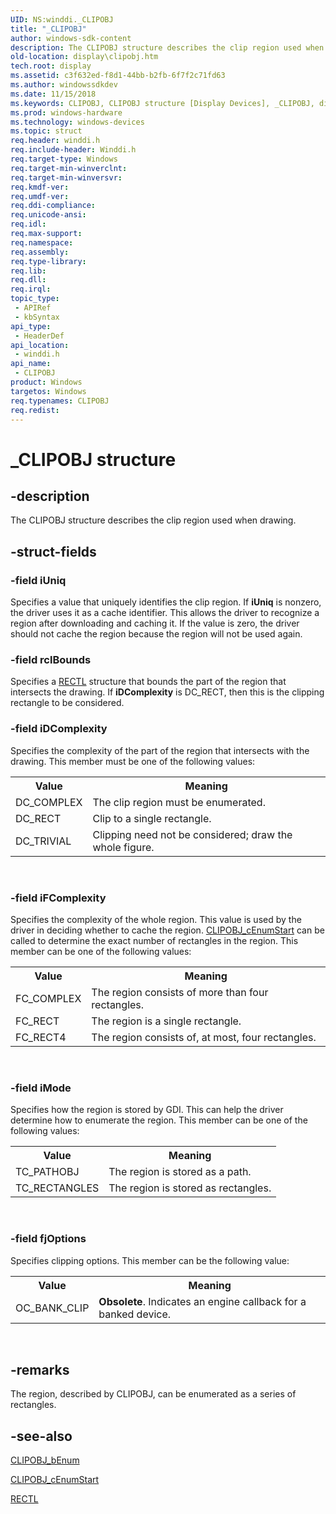 ```yaml
---
UID: NS:winddi._CLIPOBJ
title: "_CLIPOBJ"
author: windows-sdk-content
description: The CLIPOBJ structure describes the clip region used when drawing.
old-location: display\clipobj.htm
tech.root: display
ms.assetid: c3f632ed-f8d1-44bb-b2fb-6f7f2c71fd63
ms.author: windowssdkdev
ms.date: 11/15/2018
ms.keywords: CLIPOBJ, CLIPOBJ structure [Display Devices], _CLIPOBJ, display.clipobj, grstrcts_028034f6-2370-4e77-be77-7bc8e9ee8504.xml, winddi/CLIPOBJ
ms.prod: windows-hardware
ms.technology: windows-devices
ms.topic: struct
req.header: winddi.h
req.include-header: Winddi.h
req.target-type: Windows
req.target-min-winverclnt: 
req.target-min-winversvr: 
req.kmdf-ver: 
req.umdf-ver: 
req.ddi-compliance: 
req.unicode-ansi: 
req.idl: 
req.max-support: 
req.namespace: 
req.assembly: 
req.type-library: 
req.lib: 
req.dll: 
req.irql: 
topic_type:
 - APIRef
 - kbSyntax
api_type:
 - HeaderDef
api_location:
 - winddi.h
api_name:
 - CLIPOBJ
product: Windows
targetos: Windows
req.typenames: CLIPOBJ
req.redist: 
---
```


# _CLIPOBJ structure


## -description


The CLIPOBJ structure describes the clip region used when drawing. 


## -struct-fields




### -field iUniq

Specifies a value that uniquely identifies the clip region. If <b>iUniq</b> is nonzero, the driver uses it as a cache identifier. This allows the driver to recognize a region after downloading and caching it. If the value is zero, the driver should not cache the region because the region will not be used again.


### -field rclBounds

Specifies a <a href="https://msdn.microsoft.com/709f8262-829e-4cda-bb0b-564307edfd24">RECTL</a> structure that bounds the part of the region that intersects the drawing. If <b>iDComplexity</b> is DC_RECT, then this is the clipping rectangle to be considered.


### -field iDComplexity

Specifies the complexity of the part of the region that intersects with the drawing. This member must be one of the following values:

<table>
<tr>
<th>Value</th>
<th>Meaning</th>
</tr>
<tr>
<td>
DC_COMPLEX

</td>
<td>
The clip region must be enumerated.

</td>
</tr>
<tr>
<td>
DC_RECT

</td>
<td>
Clip to a single rectangle.

</td>
</tr>
<tr>
<td>
DC_TRIVIAL

</td>
<td>
Clipping need not be considered; draw the whole figure.

</td>
</tr>
</table>
 


### -field iFComplexity

Specifies the complexity of the whole region. This value is used by the driver in deciding whether to cache the region. <a href="https://msdn.microsoft.com/e719f856-04a9-480d-b79a-df2307a48162">CLIPOBJ_cEnumStart</a> can be called to determine the exact number of rectangles in the region. This member can be one of the following values:

<table>
<tr>
<th>Value</th>
<th>Meaning</th>
</tr>
<tr>
<td>
FC_COMPLEX

</td>
<td>
The region consists of more than four rectangles.

</td>
</tr>
<tr>
<td>
FC_RECT

</td>
<td>
The region is a single rectangle.

</td>
</tr>
<tr>
<td>
FC_RECT4

</td>
<td>
The region consists of, at most, four rectangles.

</td>
</tr>
</table>
 


### -field iMode

Specifies how the region is stored by GDI. This can help the driver determine how to enumerate the region. This member can be one of the following values:

<table>
<tr>
<th>Value</th>
<th>Meaning</th>
</tr>
<tr>
<td>
TC_PATHOBJ

</td>
<td>
The region is stored as a path.

</td>
</tr>
<tr>
<td>
TC_RECTANGLES

</td>
<td>
The region is stored as rectangles.

</td>
</tr>
</table>
 


### -field fjOptions

Specifies clipping options. This member can be the following value:

<table>
<tr>
<th>Value</th>
<th>Meaning</th>
</tr>
<tr>
<td>
OC_BANK_CLIP

</td>
<td>
<b>Obsolete</b>. Indicates an engine callback for a banked device.

</td>
</tr>
</table>
 


## -remarks



The region, described by CLIPOBJ, can be enumerated as a series of rectangles.




## -see-also




<a href="https://msdn.microsoft.com/d54e6e2a-4869-45d6-9ad1-4e9aca5f5e77">CLIPOBJ_bEnum</a>



<a href="https://msdn.microsoft.com/e719f856-04a9-480d-b79a-df2307a48162">CLIPOBJ_cEnumStart</a>



<a href="https://msdn.microsoft.com/709f8262-829e-4cda-bb0b-564307edfd24">RECTL</a>
 

 

